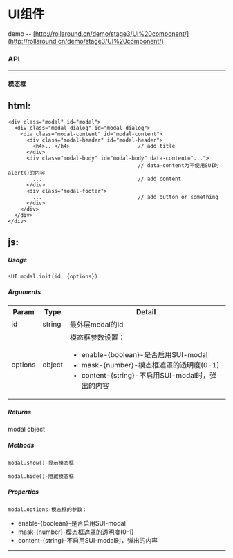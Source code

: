 # UI组件
demo -- [http://rollaround.cn/demo/stage3/UI%20component/](http://rollaround.cn/demo/stage3/UI%20component/)

### **API**
___
#### **模态框**
## **html:**
    <div class="modal" id="modal">
      <div class="modal-dialog" id="modal-dialog">
        <div class="modal-content" id="modal-content">
          <div class="modal-header" id="modal-header">
            <h4>...</h4>                      // add title
          </div>
          <div class="modal-body" id="modal-body" data-content="...">
                                              // data-content为不使用SUI时alert()的内容
            ...                               // add content
          </div>
          <div class="modal-footer">
            ...                               // add button or something
          </div>
        </div>
      </div>
    </div>

## **js:**

##### Usage

  `sUI.modal.init(id, {options})`

##### Arguments
  <table>
    <tbody>
      <tr>
        <th>Param</th>
        <th>Type</th>
        <th>Detail</th>
      </tr>
      <tr>
        <td>id</td>
        <td>string</td>
        <td>最外层modal的id</td>
      </tr>
      <tr>
        <td>options</td>
        <td>object</td>
        <td>模态框参数设置：</br>
          <ul>
            <li>enable-{boolean}-是否启用SUI-modal</li>
            <li>mask-{number}-模态框遮罩的透明度(0-1)</li>
            <li>content-{string}-不启用SUI-modal时，弹出的内容</li>
          </ul>
        </td>
      </tr>
    </tbody>
  <table>

##### Returns
  modal object

##### Methods

  `modal.show()-显示模态框`

  `modal.hide()-隐藏模态框`

##### Properties

  `modal.options-模态框的参数：`
  <ul>
    <li>enable-{boolean}-是否启用SUI-modal</li>
    <li>mask-{number}-模态框遮罩的透明度(0-1)</li>
    <li>content-{string}-不启用SUI-modal时，弹出的内容</li>
  </ul>

___

